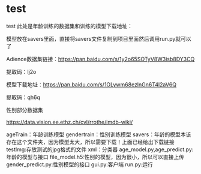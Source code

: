 # test
test
此处是年龄训练的数据集和训练的模型下载地址：

模型放在savers里面，直接将savers文件复制到项目里面然后调用run.py就可以了



Adience数据集链接：https://pan.baidu.com/s/1y2o65SOTyV8W3isb8DY3CQ

提取码：lj2o

模型下载地址：https://pan.baidu.com/s/1OLywm68ezlnGn6T4l2aV6Q

提取码：qh6q



性别部分数据集

https://data.vision.ee.ethz.ch/cvl/rrothe/imdb-wiki/


ageTrain：年龄训练模型
gendertrain：性别训练模型
savers：年龄的模型本该存在这个文件夹，因为模型太大，所以需要下载！上面已经给出下载链接
testImg:存放测试的jpg格式的文件
xml：分类器
age_model.py,age_predict.py:年龄的模型与接口
file_model.h5:性别的模型，因为很小，所以可以直接上传
gender_predict.py:性别模型的接口
gui.py:客户端
run.py:运行

